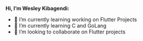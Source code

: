 **Hi, I’m Wesley Kibagendi:**
- 👀 I’m currently learning working on Flutter Projects
- 🌱 I’m currently learning C and GoLang
- 💞️ I’m looking to collaborate on Flutter projects

<!---
sweKibagendi/sweKibagendi is a ✨ special ✨ repository because its `README.md` (this file) appears on your GitHub profile.
You can click the Preview link to take a look at your changes.
--->
